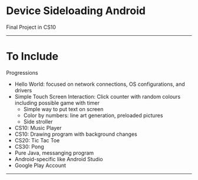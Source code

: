 # Device Sideloading Android
Final Project in CS10


---

# To Include

Progressions
- Hello World: focused on network connections, OS configurations, and drivers
- Simple Touch Screen Interaction: Click counter with random colours including possible game with timer
  - Simple way to put text on screen
  - Color by numbers: line art generation, preloaded pictures
  - Side stroller
- CS10: Music Player
- CS10: Drawing program with background changes
- CS20: Tic Tac Toe
- CS30: Pong
- Pure Java, messanging program
- Android-specific like Android Studio
- Google Play Account


---

